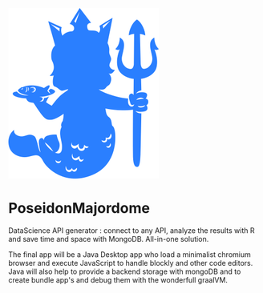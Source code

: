 ![logo](https://github.com/Aqueuse/PoseidonMajordome/blob/main/static/mascott_without_letters.png)

# PoseidonMajordome
DataScience API generator : connect to any API, analyze the results with R and save time and space with MongoDB. All-in-one solution.

The final app will be a Java Desktop app who load a minimalist chromium browser and execute JavaScript to handle blockly and other code editors.
Java will also help to provide a backend storage with mongoDB and to create bundle app's and debug them with the wonderfull graalVM.
